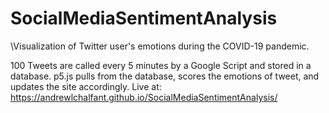 # SocialMediaSentimentAnalysis
\Visualization of Twitter user's emotions during the COVID-19 pandemic. 

100 Tweets are called every 5 minutes by a Google Script and stored in a database. p5.js pulls from the database, scores the emotions of tweet, and updates the site accordingly.
Live at: https://andrewlchalfant.github.io/SocialMediaSentimentAnalysis/
